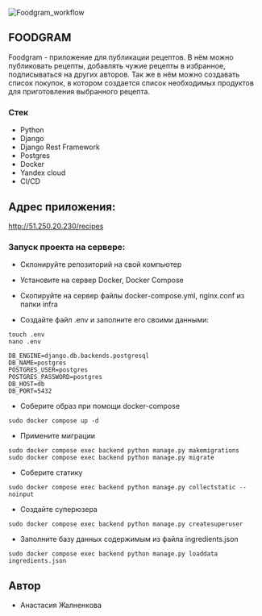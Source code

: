 ![Foodgram_workflow](https://github.com/xHYSTERIAx/foodgram-project-react/actions/workflows/main.yml/badge.svg)



## FOODGRAM 
Foodgram - приложение для публикации рецептов. В нём можно публиковать рецепты, добавлять чужие рецепты в избранное, подписываться на других авторов. Так же в нём можно создавать список покупок, в котором создается список необходимых продуктов для приготовления выбранного рецепта.

### Стек
- Python
- Django
- Django Rest Framework
- Postgres
- Docker
- Yandex cloud
- CI/CD

## Адрес приложения:
http://51.250.20.230/recipes


### Запуск проекта на сервере:
- Склонируйте репозиторий на свой компьютер

- Установите на сервер Docker, Docker Compose

- Скопируйте на сервер файлы docker-compose.yml, nginx.conf из папки infra

- Создайте файл .env и заполните его своими данными:
```
touch .env
nano .env
```
```
DB_ENGINE=django.db.backends.postgresql
DB_NAME=postgres
POSTGRES_USER=postgres
POSTGRES_PASSWORD=postgres
DB_HOST=db
DB_PORT=5432
```

- Cоберите образ при помощи docker-compose
```
sudo docker compose up -d
```

- Примените миграции
```
sudo docker compose exec backend python manage.py makemigrations
sudo docker compose exec backend python manage.py migrate
```

- Соберите статику
```
sudo docker compose exec backend python manage.py collectstatic --noinput
```

- Cоздайте суперюзера
```
sudo docker compose exec backend python manage.py createsuperuser
```

- Заполните базу данных содержимым из файла ingredients.json
```
sudo docker compose exec backend python manage.py loaddata ingredients.json
```
 

 ## Автор
   - Анастасия Жалненкова